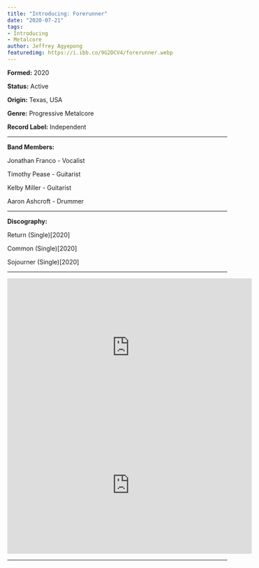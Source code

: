 ```yaml
---
title: "Introducing: Forerunner"
date: "2020-07-21"
tags:
- Introducing
- Metalcore
author: Jeffrey Agyepong
featuredimg: https://i.ibb.co/9G2DCV4/forerunner.webp
---
```


**Formed:** 2020

**Status:** Active

**Origin:** Texas, USA

**Genre:** Progressive Metalcore

**Record Label:** Independent

<hr>

**Band Members:**

Jonathan Franco - Vocalist

Timothy Pease - Guitarist

Kelby Miller - Guitarist

Aaron Ashcroft - Drummer

<hr>

**Discography:**

Return (Single)\[2020\]

Common (Single)\[2020\]

Sojourner (Single)[2020]

<hr>

<div class="video-container"><iframe src="https://www.youtube.com/embed/WdmujDOvYBM" width="560" height="315" frameborder="0"></iframe></div>



<div class="video-container"><iframe src="https://www.youtube.com/embed/AJtHX0DUvKg" width="560" height="315" frameborder="0"></iframe></div>

<hr>

